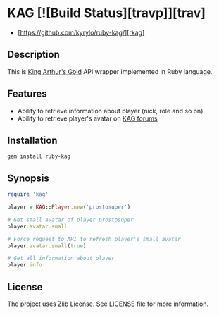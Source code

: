 KAG [![Build Status][travp]][trav]
==================================

* [https://github.com/kyrylo/ruby-kag/][rkag]

Description
-----------

This is [King Arthur's Gold][kag] API wrapper implemented in Ruby language.

Features
--------

* Ability to retrieve information about player (nick, role and so on)
* Ability to retrieve player's avatar on [KAG forums][kagf]

Installation
------------

    gem install ruby-kag

Synopsis
--------

``` ruby
require 'kag'

player = KAG::Player.new('prostosuper')

# Get small avatar of player prostosuper
player.avatar.small

# Force request to API to refresh player's small avatar
player.avatar.small(true)

# Get all information about player
player.info
```

License
-------

The project uses Zlib License. See LICENSE file for more information.

[rkag]: https://github.com/kyrylo/ruby-kag/ "Home page"
[kag]: http://kag2d.com/
[kagf]: https://forum.kag2d.com/
[travproject]: https://secure.travis-ci.org/kyrylo/ruby-kag.png?branch=master
[travimg]: http://travis-ci.org/kyrylo/ruby-kag
